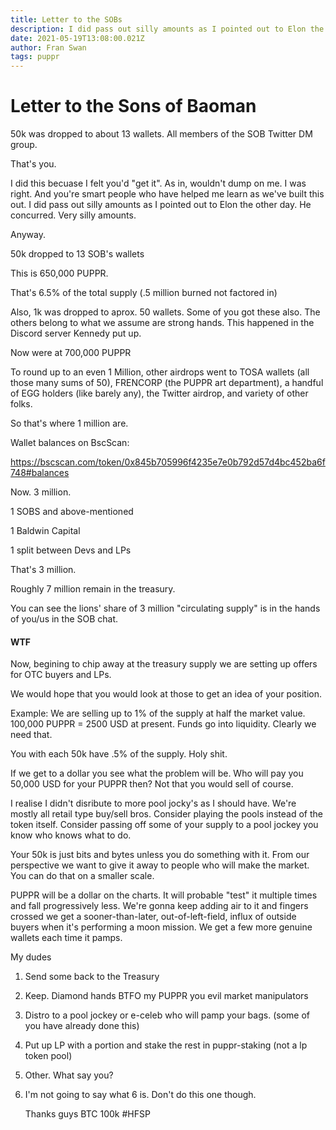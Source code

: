 ```yaml
---
title: Letter to the SOBs
description: I did pass out silly amounts as I pointed out to Elon the other day. He concurred. Very silly amounts.
date: 2021-05-19T13:08:00.021Z
author: Fran Swan
tags: puppr
---
```


# Letter to the Sons of Baoman

50k was dropped to about 13 wallets. All members of the SOB Twitter DM group. 

That's you.

I did this becuase I felt you'd "get it". As in, wouldn't dump on me. I was right. And you're smart people who have helped me learn as we've built this out. I did pass out silly amounts as I pointed out to Elon the other day. He concurred. Very silly amounts. 

Anyway. 

50k  dropped to 13 SOB's wallets

This is 650,000 PUPPR. 

That's 6.5% of the total supply (.5 million burned not factored in)

Also, 1k was dropped to aprox. 50 wallets. Some of you got these also. The others belong to what we assume are strong hands. This happened in the Discord server Kennedy put up. 

Now were at 700,000 PUPPR

To round up to an even 1 Million, other airdrops went to TOSA wallets (all those many sums of 50), FRENCORP (the PUPPR art department), a handful of EGG holders (like barely any), the Twitter airdrop, and variety of other folks. 

So that's where 1 million are.


Wallet balances on BscScan:

https://bscscan.com/token/0x845b705996f4235e7e0b792d57d4bc452ba6f748#balances


Now. 3 million.

1 SOBS and above-mentioned

1 Baldwin Capital

1 split between Devs and LPs


That's 3 million.

Roughly 7 million remain in the treasury.

You can see the lions' share of 3 million "circulating supply" is in the hands of you/us in the SOB chat.  

#### WTF

Now, begining to chip away at the treasury supply we are setting up offers for OTC buyers and LPs. 

We would hope that you would look at those to get an idea of your position.

Example: We are selling up to 1% of the supply at half the market value. 100,000 PUPPR = 2500 USD at present. Funds go into liquidity. Clearly we need that. 

You with each 50k have .5% of the supply. Holy shit.

If we get to a dollar you see what the problem will be. Who will pay you 50,000 USD for your PUPPR then? Not that you would sell of course. 

I realise I didn't disribute to more pool jocky's as I should have. We're mostly all retail type buy/sell bros. Consider playing the pools instead of the token itself. Consider passing off some of your supply to a pool jockey you know who knows what to do. 

Your 50k is just bits and bytes unless you do something with it. From our perspective we want to give it away to people who will make the market. You can do that on a smaller scale. 

PUPPR will be a dollar on the charts. It will probable "test" it multiple times and fall progressively less. We're gonna keep adding air to it and fingers crossed we get a sooner-than-later, out-of-left-field, influx of outside buyers when it's performing a moon mission. We get a few more genuine wallets each time it pamps. 

My dudes

1. Send some back to the Treasury

2. Keep. Diamond hands BTFO my PUPPR you evil market manipulators

3. Distro to a pool jockey or e-celeb who will pamp your bags. (some of you have already done this)

4. Put up LP with a portion and stake the rest in puppr-staking (not a lp token pool)

5. Other. What say you?

6. I'm not going to say what 6 is. Don't do this one though.

   
   Thanks guys
   BTC 100k
   #HFSP